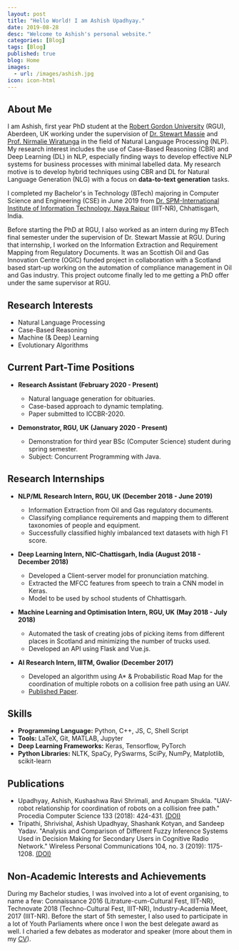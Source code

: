 ```yaml
---
layout: post
title: "Hello World! I am Ashish Upadhyay."
date: 2019-08-28
desc: "Welcome to Ashish's personal website."
categories: [Blog]
tags: [Blog]
published: true
blog: Home
images:
  - url: /images/ashish.jpg
icon: icon-html
---
```


## About Me

I am Ashish, first year PhD student at the <a href="https://www.rgu.ac.uk/">Robert Gordon University</a> (RGU), Aberdeen, UK working under the supervision of <a href="https://www3.rgu.ac.uk/dmstaff/massie-stewart">Dr. Stewart Massie</a> and <a href="https://www3.rgu.ac.uk/dmstaff/wiratunga-nirmalie">Prof. Nirmalie Wiratunga</a> in the field of Natural Language Processing (NLP). My research interest includes the use of Case-Based Reasoning (CBR) and Deep Learning (DL) in NLP, especially finding ways to develop effective NLP systems for business processes with minimal labelled data. My research motive is to develop hybrid techniques using CBR and DL for Natural Language Generation (NLG) with a focus on **data-to-text generation** tasks.

I completed my Bachelor's in Technology (BTech) majoring in Computer Science and Engineering (CSE) in June 2019 from <a href="https://www.iiitnr.ac.in/">Dr. SPM-International Institute of Information Technology, Naya Raipur</a> (IIIT-NR), Chhattisgarh, India. 

Before starting the PhD at RGU, I also worked as an intern during my BTech final semester under the supervision of Dr. Stewart Massie at RGU. During that internship, I worked on the Information Extraction and Requirement Mapping from Regulatory Documents. It was an Scottish Oil and Gas Innovation Centre (OGIC) funded project in collaboration with a Scotland based start-up working on the automation of compliance management in Oil and Gas industry. This project outcome finally led to me getting a PhD offer under the same supervisor at RGU.

## Research Interests
	
- Natural Language Processing
- Case-Based Reasoning
- Machine (& Deep) Learning
- Evolutionary Algorithms


## Current Part-Time Positions

- **Research Assistant**
  **(February 2020 - Present)**
	- Natural language generation for obituaries.
	- Case-based approach to dynamic templating.
	- Paper submitted to ICCBR-2020.

- **Demonstrator, RGU, UK**
  **(January 2020 - Present)**
	- Demonstration for third year BSc (Computer Science) student during spring semester.
	- Subject: Concurrent Programming with Java.

## Research Internships

- **NLP/ML Research Intern, RGU, UK** 
  **(December 2018 - June 2019)**
	- Information Extraction from Oil and Gas regulatory documents. 
	- Classifying compliance requirements and mapping them to different taxonomies of people and equipment.
	- Successfully classified highly imbalanced text datasets with high F1 score.

- **Deep Learning Intern, NIC-Chattisgarh, India**
  **(August 2018 - December 2018)**
	- Developed a Client-server model for pronunciation matching. 
	- Extracted the MFCC features from speech to train a CNN model in Keras. 
	- Model to be used by school students of Chhattisgarh.

- **Machine Learning and Optimisation Intern, RGU, UK**
  **(May 2018 - July 2018)**
	- Automated the task of creating jobs of picking items from different places in Scotland and minimizing the number of trucks used.
	- Developed an API using Flask and Vue.js.

- **AI Research Intern, IIITM, Gwalior** 
  **(December 2017)**
	- Developed an algorithm using A* & Probabilistic Road Map for the coordination of multiple robots on a collision free path using an UAV. 
	- <a href="https://doi.org/10.1016/j.procs.2018.07.052">Published Paper</a>.


## Skills
	
* **Programming Language:** Python, C++, JS, C, Shell Script
* **Tools:** LaTeX, Git, MATLAB, Jupyter
* **Deep Learning Frameworks:** Keras, Tensorflow, PyTorch
* **Python Libraries:** NLTK, SpaCy, PySwarms, SciPy, NumPy, Matplotlib, scikit-learn

## Publications

* Upadhyay, Ashish, Kushashwa Ravi Shrimali, and Anupam Shukla. "UAV-robot relationship for coordination of robots on a collision free path." Procedia Computer Science 133 (2018): 424-431. <a href="https://doi.org/10.1016/j.procs.2018.07.052">(DOI)</a>
* Tripathi, Shrivishal, Ashish Upadhyay, Shashank Kotyan, and Sandeep Yadav. "Analysis and Comparison of Different Fuzzy Inference Systems Used in Decision Making for Secondary Users in Cognitive Radio Network." Wireless Personal Communications 104, no. 3 (2019): 1175-1208. <a href="https://doi.org/10.1007/s11277-018-6075-9">(DOI)</a>

## Non-Academic Interests and Achievements

During my Bachelor studies, I was involved into a lot of event organising, to name a few: Connaissance 2016 (Litrature-cum-Cultural Fest, IIIT-NR), Technovate 2018 (Techno-Cultural Fest, IIIT-NR), Industry-Academia Meet, 2017 (IIIT-NR). Before the start of 5th semester, I also used to participate in a lot of Youth Parliaments where once I won the best delegate award as well. I charied a few debates as moderator and speaker (more about them in my <a href="https://panditu2015.github.io/CV_Ashish_Upadhyay.pdf">CV</a>).
